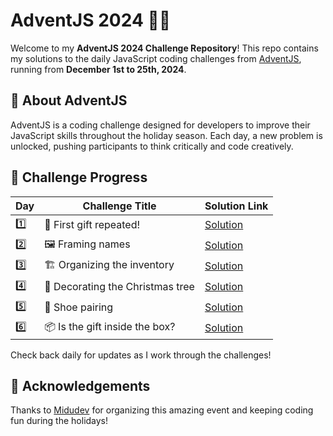 # AdventJS 2024 🎄✨

Welcome to my **AdventJS 2024 Challenge Repository**!
This repo contains my solutions to the daily JavaScript coding challenges from [AdventJS](https://adventjs.dev), running from **December 1st to 25th, 2024**.

## 🚀 About AdventJS

AdventJS is a coding challenge designed for developers to improve their JavaScript skills throughout the holiday season. Each day, a new problem is unlocked, pushing participants to think critically and code creatively.

## 📅 Challenge Progress

| Day | Challenge Title                  | Solution Link                            |
| --- | -------------------------------- | ---------------------------------------- |
| 1️⃣  | 🎁 First gift repeated!          | [Solution](./solutions/day-01/day-01.md) |
| 2️⃣  | 🖼️ Framing names                 | [Solution](./solutions/day-02/day-02.md) |
| 3️⃣  | 🏗️ Organizing the inventory      | [Solution](./solutions/day-03/day-03.md) |
| 4️⃣  | 🎄 Decorating the Christmas tree | [Solution](./solutions/day-04/day-04.md) |
| 5️⃣  | 👞 Shoe pairing                  | [Solution](./solutions/day-05/day-05.md) |
| 6️⃣  | 📦 Is the gift inside the box?   | [Solution](./solutions/day-06/day-06.md) |

Check back daily for updates as I work through the challenges!

## 🌟 Acknowledgements

Thanks to [Midudev](https://midu.dev) for organizing this amazing event and keeping coding fun during the holidays!
